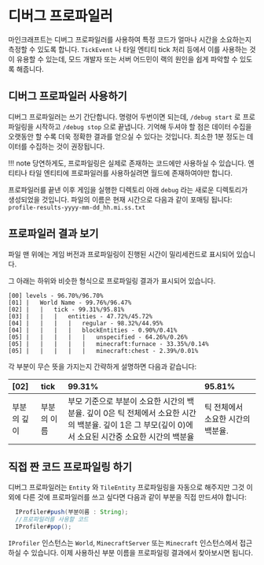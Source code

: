 # 디버그 프로파일러

마인크래프트는 디버그 프로파일러를 사용하여 특정 코드가 얼마나 시간을 소요하는지 측정할 수 있도록 합니다. `TickEvent` 나 타일 엔티티 tick 처리 등에서 이를 사용하는 것이 유용할 수 있는데, 모드 개발자 또는 서버 어드민이 랙의 원인을 쉽게 파악할 수 있도록 해줍니다.

## 디버그 프로파일러 사용하기

디버그 프로파일러는 쓰기 간단합니다. 명령어 두번이면 되는데, `/debug start` 로 프로파일링을 시작하고 `/debug stop` 으로 끝냅니다.
기억해 두셔야 할 점은 데이터 수집을 오랫동안 할 수록 더욱 정확한 결과를 얻으실 수 있다는 것입니다.
최소한 1분 정도는 데이터를 수집하는 것이 권장됩니다.

!!! note
  당연하게도, 프로파일링은 실제로 존재하는 코드에만 사용하실 수 있습니다. 엔티티나 타일 엔티티에 프로파일러를 사용하실려면 월드에 존재하여야만 합니다.

프로파일러를 끝낸 이후 게임을 실행한 디렉토리 아래 `debug` 라는 새로운 디렉토리가 생성되었을 것입니다.
파일의 이름은 현재 시간으로 다음과 같이 포매팅 됩니다: `profile-results-yyyy-mm-dd_hh.mi.ss.txt`

## 프로파일러 결과 보기

파일 맨 위에는 게임 버전과 프로파일링이 진행된 시간이 밀리세컨드로 표시되어 있습니다.

그 아래는 하위와 비슷한 형식으로 프로파일링 결과가 표시되어 있습니다.
```
[00] levels - 96.70%/96.70%
[01] |   World Name - 99.76%/96.47%
[02] |   |   tick - 99.31%/95.81%
[03] |   |   |   entities - 47.72%/45.72%
[04] |   |   |   |   regular - 98.32%/44.95%
[04] |   |   |   |   blockEntities - 0.90%/0.41%
[05] |   |   |   |   |   unspecified - 64.26%/0.26%
[05] |   |   |   |   |   minecraft:furnace - 33.35%/0.14%
[05] |   |   |   |   |   minecraft:chest - 2.39%/0.01%
```
각 부분이 무슨 뜻을 가지는지 간략하게 설명하면 다음과 같습니다:

| [02]   | tick   | 99.31%                                                                                    | 95.81%              |
|:-------|:-------|:------------------------------------------------------------------------------------------|:--------------------|
| 부분의 깊이 | 부분의 이름 | 부모 기준으로 부분이 소요한 시간의 백분율. 깊이 0은 틱 전체에서 소요한 시간의 백분율. 깊이 1은 그 부모(깊이 0)에서 소요된 시간중 소요한 시간의 백분율 | 틱 전체에서 소요한 시간의 백분율. |

## 직접 짠 코드 프로파일링 하기

디버그 프로파일러는 `Entity` 와 `TileEntity` 프로파일링을 자동으로 해주지만 그것 이외에 다른 것에 프로파일러를 쓰고 싶다면 다음과 같이 부분을 직접 만드셔야 합니다:
```java
  IProfiler#push(부분이름 : String);
  //프로파일러를 사용할 코드
  IProfiler#pop();
```
`IProfiler` 인스턴스는 `World`, `MinecraftServer` 또는 `Minecraft` 인스턴스에서 접근하실 수 있습니다.
이제 사용하신 부분 이름을 프로파일링 결과에서 찾아보시면 됩니다.

